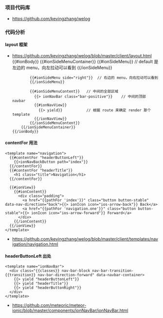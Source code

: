 
## 

### 项目代码库
* https://github.com/kevingzhang/welog

### 代码分析

#### layout 框架
* https://github.com/kevingzhang/welog/blob/master/client/layout.html
	  {{#ionBody}}
		  {{#ionSideMenuContainer}}
			  {{#ionSideMenu}}  // default 是左边的 menu，向左拉动可以看到
			  {{/ionSideMenu}}

			  {{#ionSideMenu side="right"}}  // 右边的 menu，向右拉动可以看到
			  {{/ionSideMenu}}

			  {{#ionSideMenuContent}}	// 中间的全部区域
			    {{> ionNavBar class="bar-positive"}}	// 中间的顶部 navbar
			    {{#ionNavView}}
			      {{> yield}}			// 根据 route 来确定 render 那个 template
			    {{/ionNavView}}
			  {{/ionSideMenuContent}}
		  {{/ionSideMenuContainer}}
	  {{/ionBody}}

#### contentFor 用法
	<template name="navigation">
	  {{#contentFor "headerButtonLeft"}}
	    {{>ionNavBackButton path="index"}}
	  {{/contentFor}}
	  {{#contentFor "headerTitle"}}
	    <h1 class="title">Navigation</h1>
	  {{/contentFor}}

	  {{#ionView}}
	    {{#ionContent}}
	      <div class="padding">
	        <a href="{{pathFor 'index'}}" class="button button-stable" data-nav-direction="back">{{> ionIcon icon="ios-arrow-back"}} Back</a>
	        <a href="{{pathFor 'navigation.one'}}" class="button button-stable">{{> ionIcon icon="ios-arrow-forward"}} Forward</a>
	      </div>
	    {{/ionContent}}
	  {{/ionView}}
	</template>

* https://github.com/kevingzhang/welog/blob/master/client/templates/navigation/navigation.html

#### headerButtonLeft 出处
	<template name="ionNavBar">
	  <div class="{{classes}} nav-bar-block nav-bar-transition-{{transition}} nav-bar-direction-forward" data-navbar-container>
	    {{> yield "headerButtonLeft"}}
	    {{> yield "headerTitle"}}
	    {{> yield "headerButtonRight"}}
	  </div>
	</template>

* https://github.com/meteoric/meteor-ionic/blob/master/components/ionNavBar/ionNavBar.html